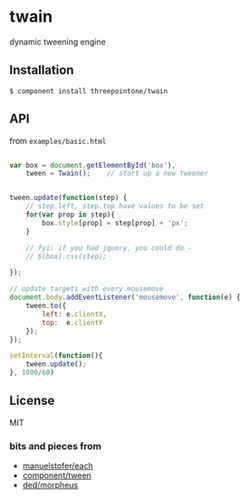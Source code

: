 
# twain

  dynamic tweening engine

## Installation

    $ component install threepointone/twain

## API

from `examples/basic.html`
```js

var box = document.getElementById('box'),
    tween = Twain();    // start up a new tweener


tween.update(function(step) {
    // step.left, step.top have values to be set
    for(var prop in step){
        box.style[prop] = step[prop] + 'px';
    }

    // fyi: if you had jquery, you could do -
    // $(box).css(step);

});

// update targets with every mousemove
document.body.addEventListener('mousemove', function(e) {
    tween.to({
        left: e.clientX,
        top:  e.clientY
    });
});

setInterval(function(){
    tween.update();
}, 1000/60)

```   

## License

  MIT

### bits and pieces from

- [manuelstofer/each](https://github.com/manuelstofer/each)
- [component/tween](https://github.com/component/tween)
- [ded/morpheus](https://github.com/ded/morpheus/)
